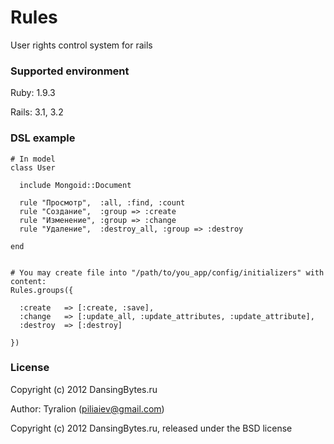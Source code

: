 Rules
=====

User rights control system for rails


### Supported environment

Ruby:   1.9.3

Rails:  3.1, 3.2


### DSL example

    # In model
    class User

      include Mongoid::Document

      rule "Просмотр",  :all, :find, :count
      rule "Создание",  :group => :create
      rule "Изменение", :group => :change
      rule "Удаление",  :destroy_all, :group => :destroy

    end


    # You may create file into "/path/to/you_app/config/initializers" with content:
    Rules.groups({

      :create   => [:create, :save],
      :change   => [:update_all, :update_attributes, :update_attribute],
      :destroy  => [:destroy]

    })


### License

Copyright (c) 2012 DansingBytes.ru

Author: Tyralion (piliaiev@gmail.com)

Copyright (c) 2012 DansingBytes.ru, released under the BSD license